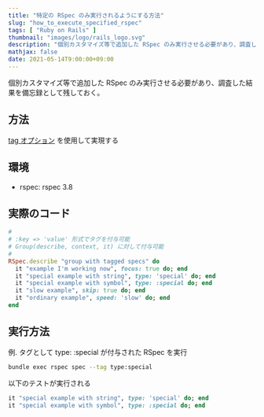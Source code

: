 ```yaml
---
title: "特定の RSpec のみ実行されるようにする方法"
slug: "how_to_execute_specified_rspec"
tags: [ "Ruby on Rails" ]
thumbnail: "images/logo/rails_logo.svg"
description: "個別カスタマイズ等で追加した RSpec のみ実行させる必要があり、調査した結果を備忘録として残しておく。"
mathjax: false
date: 2021-05-14T9:00:00+09:00
---
```


個別カスタマイズ等で追加した RSpec のみ実行させる必要があり、調査した結果を備忘録として残しておく。

## 方法

[tag オプション](https://relishapp.com/rspec/rspec-core/v/3-8/docs/command-line/tag-option) を使用して実現する

## 環境

* rspec: rspec 3.8

## 実際のコード

```rb
#
# :key => 'value' 形式でタグを付与可能
# Group(describe, context, it) に対して付与可能
#
RSpec.describe "group with tagged specs" do
  it "example I'm working now", focus: true do; end
  it "special example with string", type: 'special' do; end
  it "special example with symbol", type: :special do; end
  it "slow example", skip: true do; end
  it "ordinary example", speed: 'slow' do; end
end
```

## 実行方法

例. タグとして type: :special が付与された RSpec を実行

```sh
bundle exec rspec spec --tag type:special
```

以下のテストが実行される

```rb
it "special example with string", type: 'special' do; end
it "special example with symbol", type: :special do; end
```
